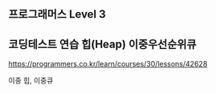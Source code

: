 ## 프로그래머스 Level 3

## 코딩테스트 연습 힙(Heap) 이중우선순위큐

https://programmers.co.kr/learn/courses/30/lessons/42628

이중 힙, 이중큐
